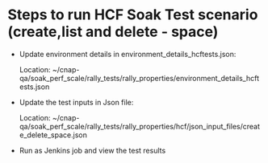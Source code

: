 # Steps to run HCF Soak Test scenario (create,list and delete - space)

* Update environment details in environment_details_hcftests.json: 

    Location: ~/cnap-qa/soak_perf_scale/rally_tests/rally_properties/environment_details_hcftests.json
    
* Update the test inputs in Json file:

    Location: ~/cnap-qa/soak_perf_scale/rally_tests/rally_properties/hcf/json_input_files/create_delete_space.json 

* Run as Jenkins job and view the test results

